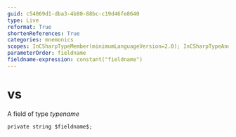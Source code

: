```yaml
---
guid: c54069d1-dba3-4b80-88bc-c19d46fe8640
type: Live
reformat: True
shortenReferences: True
categories: mnemonics
scopes: InCSharpTypeMember(minimumLanguageVersion=2.0); InCSharpTypeAndNamespace(minimumLanguageVersion=2.0)
parameterOrder: fieldname
fieldname-expression: constant("fieldname")
---
```


# vs

A field of type $typename$

```
private string $fieldname$;
```
